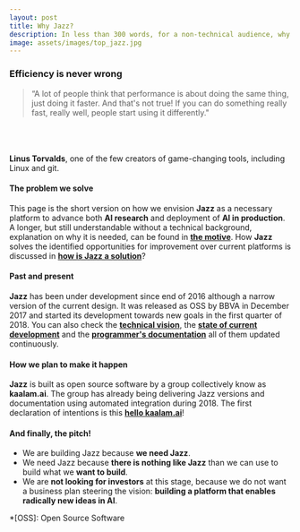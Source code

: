 ```yaml
---
layout: post
title: Why Jazz?
description: In less than 300 words, for a non-technical audience, why do we need Jazz?
image: assets/images/top_jazz.jpg
---
```

<div id="main" class="alt">
<section id="one">

<div class="inner">
<h3>Efficiency is never wrong</h3>
<div class="row">
<div class="6u 12u$(small)">
<blockquote>
“A lot of people think that performance is about doing the same thing, just doing it faster. And that's not true! If you can do
something really fast, really well, people start using it differently."
</blockquote>
</div>
<div class="6u$ 12u$(small)">
<br/><br/><br/>
<b>Linus Torvalds</b>, one of the few creators of game-changing tools, including Linux and git.
</div>
</div>
</div>

<div class="inner">

<h4>The problem we solve</h4>
<p>This page is the short version on how we envision <b>Jazz</b> as a necessary platform to advance both <b>AI research</b> and deployment
of <b>AI in production</b>. A longer, but still understandable without a technical background, explanation on why it is needed, can be found in
<a href="/kaalam/2018/10/02/reviewing_the_motive.html"><b>the motive</b></a>. How <b>Jazz</b> solves the identified opportunities for
improvement over current platforms is discussed in <a href="/kaalam/2018/10/01/how_is_jazz_a_solution.html"><b>how is Jazz a solution</b></a>?</p>

<h4>Past and present</h4>
<p><b>Jazz</b> has been under development since end of 2016 although a narrow version of the current design. It was released as OSS by BBVA
in December 2017 and started its development towards new goals in the first quarter of 2018. You can also check the
<a href="/jazz_reference/basics_jazz_vision.html"><b>technical vision</b></a>, the
<a href="/jazz_reference/basics_jazz_today.html"><b>state of current development</b></a>
and the <a href="/develop_jazz02/index.html"><b>programmer's documentation</b></a> all of them updated continuously.</p>

<h4>How we plan to make it happen</h4>
<p><b>Jazz</b> is built as open source software by a group collectively know as <b>kaalam.ai</b>. The group has already being delivering Jazz
versions and documentation using automated integration during 2018. The first declaration of intentions is
this <a href="/kaalam/2018/10/03/what_is_kaalam_ai.html"><b>hello kaalam.ai</b></a>!</p>

<h4>And finally, the pitch!</h4>
<ul>
	<li>We are building Jazz because <b>we need Jazz</b>.</li>
	<li>We need Jazz because <b>there is nothing like Jazz</b> than we can use to build what we <b>want to build</b>.</li>
	<li>We are <b>not looking for investors</b> at this stage, because we do not want a business plan steering the vision: <b>building a
platform that enables radically new ideas in AI</b>.</li>
</ul>
</div>

</section>
</div>

*[OSS]: Open Source Software
